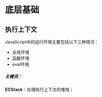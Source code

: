 # 底层基础

## 执行上下文

JavaScript中的运行环境主要包括以下三种情况：

* 全局环境
* 函数环境
* eval环境

##### 关键词：

**ECStack**：处理执行上下文的堆栈；

